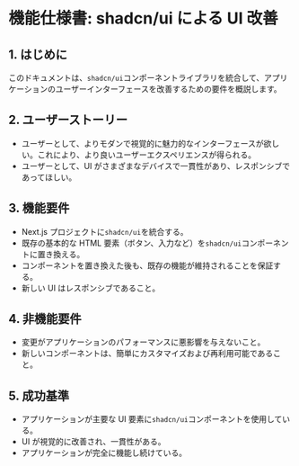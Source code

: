 # 機能仕様書: shadcn/ui による UI 改善

## 1. はじめに

このドキュメントは、`shadcn/ui`コンポーネントライブラリを統合して、アプリケーションのユーザーインターフェースを改善するための要件を概説します。

## 2. ユーザーストーリー

- ユーザーとして、よりモダンで視覚的に魅力的なインターフェースが欲しい。これにより、より良いユーザーエクスペリエンスが得られる。
- ユーザーとして、UI がさまざまなデバイスで一貫性があり、レスポンシブであってほしい。

## 3. 機能要件

- Next.js プロジェクトに`shadcn/ui`を統合する。
- 既存の基本的な HTML 要素（ボタン、入力など）を`shadcn/ui`コンポーネントに置き換える。
- コンポーネントを置き換えた後も、既存の機能が維持されることを保証する。
- 新しい UI はレスポンシブであること。

## 4. 非機能要件

- 変更がアプリケーションのパフォーマンスに悪影響を与えないこと。
- 新しいコンポーネントは、簡単にカスタマイズおよび再利用可能であること。

## 5. 成功基準

- アプリケーションが主要な UI 要素に`shadcn/ui`コンポーネントを使用している。
- UI が視覚的に改善され、一貫性がある。
- アプリケーションが完全に機能し続けている。
